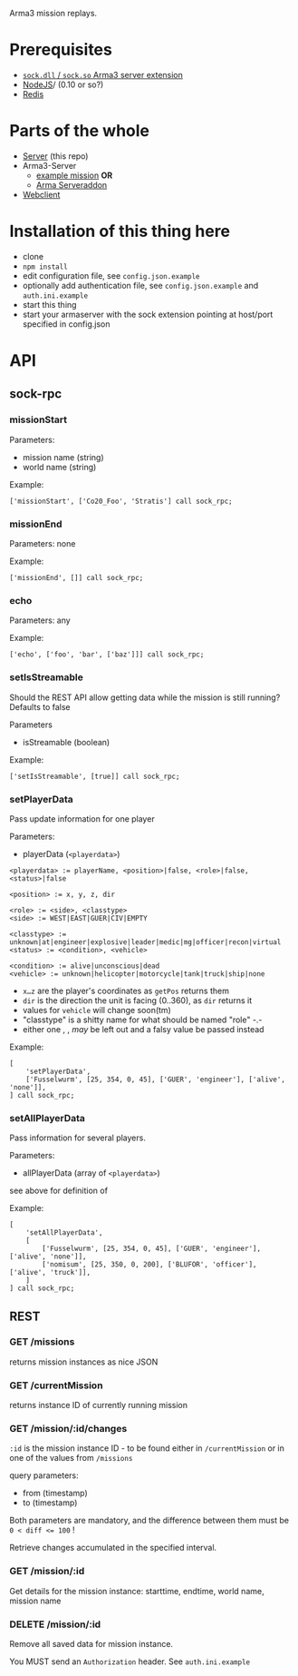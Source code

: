 Arma3 mission replays.

# Prerequisites

* [`sock.dll` / `sock.so` Arma3 server extension](http://forums.bistudio.com/showthread.php?178327-Node-js-Extension-for-Arma-3-%28sock-sqf-sock-dll-sock-rpc%29)
* [NodeJS](https://nodejs.org)/ (0.10 or so?)
* [Redis](http://redis.io/)

# Parts of the whole

* [Server](https://github.com/gruppe-adler/ar3play-server) (this repo)
* Arma3-Server
	* [example mission](https://github.com/gruppe-adler/ar3play-examplemission) **OR**
	* [Arma Serveraddon](https://github.com/gruppe-adler/ar3play-addon)
* [Webclient](https://github.com/gruppe-adler/ar3play-web)

# Installation of this thing here

* clone
* `npm install`
* edit configuration file, see `config.json.example`
* optionally add authentication file, see `config.json.example` and `auth.ini.example`
* start this thing
* start your armaserver with the sock extension pointing at host/port specified in config.json

# API

## sock-rpc

### missionStart

Parameters:
* mission name (string)
* world name (string)

Example:

`['missionStart', ['Co20_Foo', 'Stratis'] call sock_rpc;`

### missionEnd

Parameters: none

Example:

`['missionEnd', []] call sock_rpc;`

### echo

Parameters: any

Example:

`['echo', ['foo', 'bar', ['baz']]] call sock_rpc;`

### setIsStreamable

Should the REST API allow getting data while the mission is still running? Defaults to false

Parameters
* isStreamable (boolean)

Example:

`['setIsStreamable', [true]] call sock_rpc;`

### setPlayerData

Pass update information for one player

Parameters:
* playerData (`<playerdata>`)


```
<playerdata> := playerName, <position>|false, <role>|false, <status>|false

<position> := x, y, z, dir

<role> := <side>, <classtype>
<side> := WEST|EAST|GUER|CIV|EMPTY

<classtype> := unknown|at|engineer|explosive|leader|medic|mg|officer|recon|virtual
<status> := <condition>, <vehicle>

<condition> := alive|unconscious|dead
<vehicle> := unknown|helicopter|motorcycle|tank|truck|ship|none

```

* `x…z` are the player's coordinates as `getPos` returns them
* `dir` is the direction the unit is facing (0..360), as `dir` returns it
* values for `vehicle` will change soon(tm)
* "classtype" is a shitty name for what should be named "role" -.-
* either one <position>, <role>, <status> *may* be left out and a falsy value be passed instead

Example:

```
[
	'setPlayerData',
	['Fusselwurm', [25, 354, 0, 45], ['GUER', 'engineer'], ['alive', 'none']],
] call sock_rpc;
```

### setAllPlayerData

Pass information for several players.

Parameters:
* allPlayerData (array of `<playerdata>`)

see above for definition of <playerdata>

Example:

```
[
	'setAllPlayerData',
	[
		['Fusselwurm', [25, 354, 0, 45], ['GUER', 'engineer'], ['alive', 'none']],
		['nomisum', [25, 350, 0, 200], ['BLUFOR', 'officer'], ['alive', 'truck']],
	]
] call sock_rpc;

```

## REST

### GET /missions

returns mission instances as nice JSON

### GET /currentMission

returns instance ID of currently running mission

### GET /mission/:id/changes

`:id` is the mission instance ID - to be found either in `/currentMission` or in one of the values from `/missions`

query parameters:
* from (timestamp)
* to (timestamp)

Both parameters are mandatory, and the difference between them must be `0 < diff <= 100` !

Retrieve changes accumulated in the specified interval.

### GET /mission/:id

Get details for the mission instance: starttime, endtime, world name, mission name


### DELETE /mission/:id

Remove all saved data for mission instance.

You MUST send an `Authorization` header. See `auth.ini.example`
